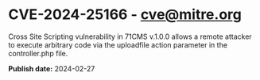 # CVE-2024-25166 - cve@mitre.org

Cross Site Scripting vulnerability in 71CMS v.1.0.0 allows a remote attacker to execute arbitrary code via the uploadfile action parameter in the controller.php file.

**Publish date:** 2024-02-27
